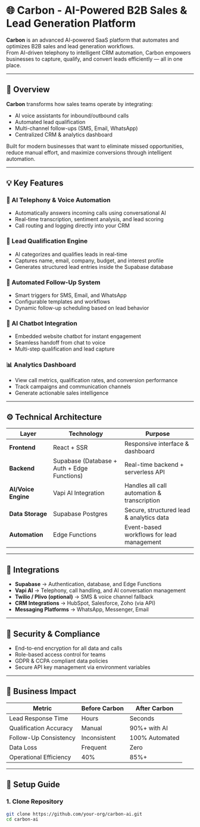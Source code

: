 # 🌐 Carbon - AI-Powered B2B Sales & Lead Generation Platform

**Carbon** is an advanced AI-powered SaaS platform that automates and optimizes B2B sales and lead generation workflows.  
From AI-driven telephony to intelligent CRM automation, Carbon empowers businesses to capture, qualify, and convert leads efficiently — all in one place.

---

## 🚀 Overview

**Carbon** transforms how sales teams operate by integrating:
- AI voice assistants for inbound/outbound calls
- Automated lead qualification
- Multi-channel follow-ups (SMS, Email, WhatsApp)
- Centralized CRM & analytics dashboard

Built for modern businesses that want to eliminate missed opportunities, reduce manual effort, and maximize conversions through intelligent automation.

---

## 💡 Key Features

### 🧠 AI Telephony & Voice Automation
- Automatically answers incoming calls using conversational AI  
- Real-time transcription, sentiment analysis, and lead scoring  
- Call routing and logging directly into your CRM  

### 🎯 Lead Qualification Engine
- AI categorizes and qualifies leads in real-time  
- Captures name, email, company, budget, and interest profile  
- Generates structured lead entries inside the Supabase database  

### 🔁 Automated Follow-Up System
- Smart triggers for SMS, Email, and WhatsApp  
- Configurable templates and workflows  
- Dynamic follow-up scheduling based on lead behavior  

### 💬 AI Chatbot Integration
- Embedded website chatbot for instant engagement  
- Seamless handoff from chat to voice  
- Multi-step qualification and lead capture  

### 📊 Analytics Dashboard
- View call metrics, qualification rates, and conversion performance  
- Track campaigns and communication channels  
- Generate actionable sales intelligence  

---

## ⚙️ Technical Architecture

| Layer | Technology | Purpose |
|-------|-------------|----------|
| **Frontend** | React + SSR | Responsive interface & dashboard |
| **Backend** | Supabase (Database + Auth + Edge Functions) | Real-time backend + serverless API |
| **AI/Voice Engine** | Vapi AI Integration | Handles all call automation & transcription |
| **Data Storage** | Supabase Postgres | Secure, structured lead & analytics data |
| **Automation** | Edge Functions | Event-based workflows for lead management |

---

## 🧩 Integrations

- **Supabase** → Authentication, database, and Edge Functions  
- **Vapi AI** → Telephony, call handling, and AI conversation management  
- **Twilio / Plivo (optional)** → SMS & voice channel fallback  
- **CRM Integrations** → HubSpot, Salesforce, Zoho (via API)  
- **Messaging Platforms** → WhatsApp, Messenger, Email  

---

## 🔐 Security & Compliance

- End-to-end encryption for all data and calls  
- Role-based access control for teams  
- GDPR & CCPA compliant data policies  
- Secure API key management via environment variables  

---

## 🧭 Business Impact

| Metric | Before Carbon | After Carbon |
|--------|----------------|---------------|
| Lead Response Time | Hours | Seconds |
| Qualification Accuracy | Manual | 90%+ with AI |
| Follow-Up Consistency | Inconsistent | 100% Automated |
| Data Loss | Frequent | Zero |
| Operational Efficiency | 40% | 85%+ |

---

## 🧱 Setup Guide

### 1. Clone Repository
```bash
git clone https://github.com/your-org/carbon-ai.git
cd carbon-ai
